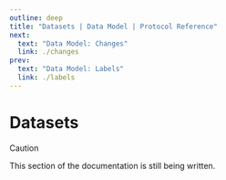 ```yaml
---
outline: deep
title: "Datasets | Data Model | Protocol Reference"
next:
  text: "Data Model: Changes"
  link: ./changes
prev:
  text: "Data Model: Labels"
  link: ./labels
---
```


# Datasets

> [!CAUTION]
> This section of the documentation is still being written.
